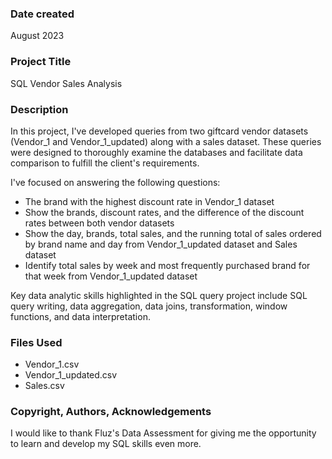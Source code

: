 ### Date created

August 2023

### Project Title

SQL Vendor Sales Analysis

### Description

In this project, I've developed queries from two giftcard vendor datasets (Vendor_1 and Vendor_1_updated) along with a sales dataset. These queries were designed to thoroughly examine the databases and facilitate data comparison to fulfill the client's requirements.

I've focused on answering the following questions: 

* The brand with the highest discount rate in Vendor_1 dataset
* Show the brands, discount rates, and the difference of the discount rates between both vendor datasets
* Show the day, brands, total sales, and the running total of sales ordered by brand name and day from Vendor_1_updated dataset and Sales dataset
* Identify total sales by week and most frequently purchased brand for that week from Vendor_1_updated dataset


Key data analytic skills highlighted in the SQL query project include SQL query writing, data aggregation, data joins, transformation, window functions, and data interpretation.
### Files Used

- Vendor_1.csv
- Vendor_1_updated.csv
- Sales.csv

### Copyright, Authors, Acknowledgements

I would like to thank Fluz's Data Assessment for giving me the opportunity to learn and develop my SQL skills even more.




